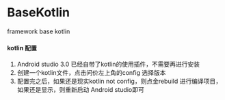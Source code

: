 # BaseKotlin
framework base kotlin

#### kotlin 配置  
1. Android studio 3.0 已经自带了kotlin的使用插件，不需要再进行安装
2. 创建一个kotlin文件，点击问价左上角的config 选择版本
3. 配置完之后，如果还是现实kotlin not config，则点金rebuild 进行编译项目，如果还是显示，则重新启动 Android studio即可
